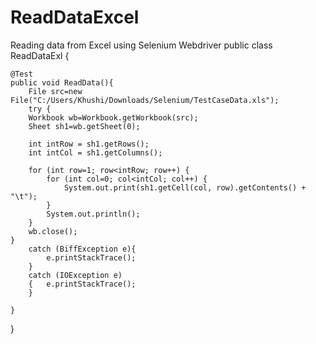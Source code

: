 # ReadDataExcel
Reading data from Excel using Selenium Webdriver
public class ReadDataExl {

	@Test
	public void ReadData(){
		File src=new File("C:/Users/Khushi/Downloads/Selenium/TestCaseData.xls");
		try {
		Workbook wb=Workbook.getWorkbook(src);
		Sheet sh1=wb.getSheet(0);
		
		int intRow = sh1.getRows();
		int intCol = sh1.getColumns();
		
		for (int row=1; row<intRow; row++) {
			for (int col=0; col<intCol; col++) {
				System.out.print(sh1.getCell(col, row).getContents() + "\t");
			}
			System.out.println();
		}
		wb.close();
	}
		catch (BiffException e){
			e.printStackTrace();
		}
		catch (IOException e)
		{	e.printStackTrace();
		}
	
	}
	
}
